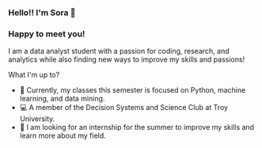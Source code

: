 ### Hello!! I'm Sora 🌷

### Happy to meet you!

I am a data analyst student with a passion for coding, research, and analytics while also finding new ways to improve my skills and passions!            

What I'm up to? 

  - 🔭 Currently, my classes this semester is focused on Python, machine learning, and data mining. 
  - 💻 A member of the Decision Systems and Science Club at Troy University.
  - 🌱 I am looking for an internship for the summer to improve my skills and learn more about my field. 


<!--
**iamsooraa/iamsooraa** is a ✨ _special_ ✨ repository because its `README.md` (this file) appears on your GitHub profile.



Here are some ideas to get you started:
![images](https://user-images.githubusercontent.com/96566394/160768677-2697e406-5bbb-4110-ba6f-1281320d1677.jpg)

- 🔭 I’m currently working on ...
- 🌱 I’m currently learning ...
- 👯 I’m looking to collaborate on ...
- 🤔 I’m looking for help with ...
- 💬 Ask me about ...
- 📫 How to reach me: ...
- 😄 Pronouns: ...
- ⚡ Fun fact: ...
-->
